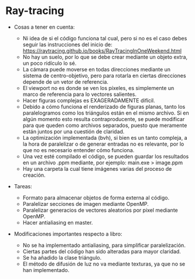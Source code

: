 # Ray-tracing

- Cosas a tener en cuenta:
    * Ni idea de si el código funciona tal cual, pero si no es el caso debes seguir las instrucciones del inicio de: https://raytracing.github.io/books/RayTracingInOneWeekend.html
    * No hay un suelo, por lo que se debe crear mediante un objeto extra, un poco ridículo lo sé.
    * La cámara puede moverse en todas direcciones mediante un sistema de centro-objetivo, pero para rotarla en ciertas direcciones depende de un vetor de referencia.
    * El viewport no es donde se ven los píxeles, es simplemente un marco de referencia para lo vectores salientes.
    * Hacer figuras complejas es EXAGERADAMENTE difícil.
    * Debido a cómo funciona el renderizado de figuras planas, tanto los paralelogramos como los triángulos están en el mismo archivo. Si en algún momento esto resulta contraproducente, se puede modificar para que queden como archivos separados, puesto que meramente están juntos por una cuestión de claridad.
    * La optimización implementada (bvh), si bien es un tanto compleja, a la hora de paralelizar o de generar entradas no es relevante, por lo que no es necesario entender cómo funciona.
    * Una vez esté compilado el código, se pueden guardar los resultados en un archivo .ppm mediante, por ejemplo: main.exe > image.ppm
    * Hay una carpeta la cual tiene imágenes varias del proceso de creación.

- Tareas:
    * Formato para almacenar objetos de forma externa al código.
    * Paralelizar secciones de imagen mediante OpenMP.
    * Paralelizar generacios de vectores aleatorios por pixel mediante OpenMP.
    * Hacer antialiasing en master.

- Modificaciones importantes respecto a libro:
    * No se ha implementado antialiasing, para simplificar paralelización.
    * Ciertas partes del código han sido alteradas para mayor claridad.
    * Se ha añadido la clase triángulo.
    * El método de difusión de luz no va mediante texturas, ya que no se han implementado.
